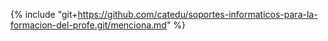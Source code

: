 {% include "git+https://github.com/catedu/soportes-informaticos-para-la-formacion-del-profe.git/menciona.md" %}